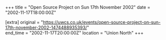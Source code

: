 +++
title = "Open Source Project on Sun 17th November 2002"
date = "2002-11-17T18:00:00Z"

[extra]
original = "https://uwcs.co.uk/events/open-source-project-on-sun-17th-november-2002-1474488935393/"    
end_time = "2002-11-17T20:00:00Z"
location = "Union North"
+++



